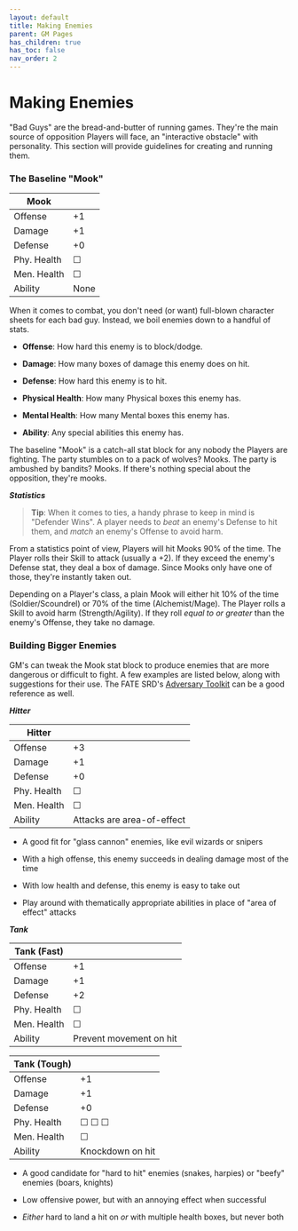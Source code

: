 ```yaml
---
layout: default
title: Making Enemies
parent: GM Pages
has_children: true
has_toc: false
nav_order: 2
---
```


# Making Enemies

"Bad Guys" are the bread-and-butter of running games. They're the main source of opposition Players will face, an "interactive obstacle" with personality. This section will provide guidelines for creating and running them.

### The Baseline "Mook"

| Mook        |      |
| ----------- | ---- |
| Offense     | +1    |
| Damage      | +1    |
| Defense     | +0    |
| Phy. Health | ☐    |
| Men. Health | ☐    |
| Ability     | None |

When it comes to combat, you don't need (or want) full-blown character sheets for each bad guy. Instead, we boil enemies down to a handful of stats.

* **Offense**: How hard this enemy is to block/dodge.

* **Damage**: How many boxes of damage this enemy does on hit.

* **Defense**: How hard this enemy is to hit.

* **Physical Health**: How many Physical boxes this enemy has.

* **Mental Health**: How many Mental boxes this enemy has.

* **Ability**: Any special abilities this enemy has.

The baseline "Mook" is a catch-all stat block for any nobody the Players are fighting. The party stumbles on to a pack of wolves? Mooks. The party is ambushed by bandits? Mooks. If there's nothing special about the opposition, they're mooks.

***Statistics***

> **Tip**: When it comes to ties, a handy phrase to keep in mind is "Defender Wins". A player needs to _beat_ an enemy's Defense to hit them, and _match_ an enemy's Offense to avoid harm.

From a statistics point of view, Players will hit Mooks 90% of the time. The Player rolls their Skill to attack (usually a +2). If they exceed the enemy's Defense stat, they deal a box of damage. Since Mooks only have one of those, they're instantly taken out.

Depending on a Player's class, a plain Mook will either hit 10% of the time (Soldier/Scoundrel) or 70% of the time (Alchemist/Mage). The Player rolls a Skill to avoid harm (Strength/Agility). If they roll _equal to or greater_ than the enemy's Offense, they take no damage.

### Building Bigger Enemies

GM's can tweak the  Mook stat block to produce enemies that are more dangerous or difficult to fight. A few examples are listed below, along with suggestions for their use. The FATE SRD's [Adversary Toolkit](https://fate-srd.com/fate-adversary-toolkit/types-adversaries#enemies) can be a good reference as well.


***Hitter***

| Hitter      |                            |
| ----------- | -------------------------- |
| Offense     | +3                          |
| Damage      | +1                          |
| Defense     | +0                          |
| Phy. Health | ☐                          |
| Men. Health | ☐                          |
| Ability     | Attacks are area-of-effect |

* A good fit for "glass cannon" enemies, like evil wizards or snipers

* With a high offense, this enemy succeeds in dealing damage most of the time

* With low health and defense, this enemy is easy to take out

* Play around with thematically appropriate abilities in place of "area of effect" attacks


***Tank***

| Tank (Fast) |                         |
| ----------- | ----------------------- |
| Offense     | +1                       |
| Damage      | +1                       |
| Defense     | +2                       |
| Phy. Health | ☐                       |
| Men. Health | ☐                       |
| Ability     | Prevent movement on hit |

| Tank (Tough) |                  |
| ------------ | ---------------- |
| Offense      | +1                |
| Damage       | +1                |
| Defense      | +0                |
| Phy. Health  | ☐ ☐ ☐            |
| Men. Health  | ☐                |
| Ability      | Knockdown on hit |


* A good candidate for "hard to hit" enemies (snakes, harpies) or "beefy" enemies (boars, knights)

* Low offensive power, but with an annoying effect when successful

* _Either_ hard to land a hit on _or_ with multiple health boxes, but never both

